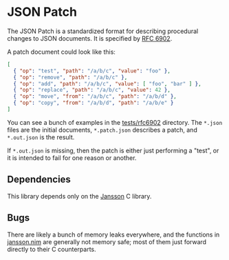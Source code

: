 # JSON Patch

The JSON Patch is a standardized format for describing procedural changes
to JSON documents. It is specified by [RFC 6902](https://www.rfc-editor.org/rfc/rfc6902).

A patch document could look like this:

```json
[
  { "op": "test", "path": "/a/b/c", "value": "foo" },
  { "op": "remove", "path": "/a/b/c" },
  { "op": "add", "path": "/a/b/c", "value": [ "foo", "bar" ] },
  { "op": "replace", "path": "/a/b/c", "value": 42 },
  { "op": "move", "from": "/a/b/c", "path": "/a/b/d" },
  { "op": "copy", "from": "/a/b/d", "path": "/a/b/e" }
]
```

You can see a bunch of examples in the [tests/rfc6902](tests/rfc6902) directory.
The `*.json` files are the initial documents, `*.patch.json` describes a patch,
and `*.out.json` is the result.

If `*.out.json` is missing, then the patch is either just performing a "test",
or it is intended to fail for one reason or another.

## Dependencies

This library depends only on the [Jansson](https://github.com/akheron/jansson) C library.

## Bugs

There are likely a bunch of memory leaks everywhere, and the functions in [jansson.nim](src/jansson.nim)
are generally not memory safe; most of them just forward directly to their C counterparts.
